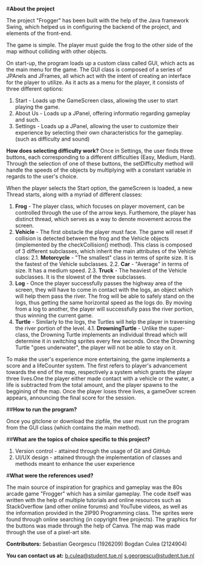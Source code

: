 #**About the project**

The project "Frogger" has been built with the help of the Java framework Swing, which helped us in configuring the backend of the project, and elements of the front-end.

The game is simple. The player must guide the frog to the other side of the map without colliding with other objects.

On start-up, the program loads up a custom class called GUI, which acts as the main menu for the game. The GUI class is composed of a series of JPAnels and JFrames, all which act with the intent of creating an interface for the player to utilize. As it acts as a menu for the player, it consists of three different options:

1. Start - Loads up the GameScreen class, allowing the user to start playing the game.
2. About Us - Loads up a JPanel, offering informatio regarding gameplay and such.
3. Settings - Loads up a JPanel, allowing the user to customize their experience by selecting their own characteristics for the gameplay. (such as difficulty and sound)

**How does selecting difficulty work?**
Once in  Settings, the user finds three buttons, each corresponding to a different difficulties (Easy, Medium, Hard). Through the selection of one of these buttons, the setDifficulty method will handle the speeds of the objects by multiplying with a constant variable in regards to the user's choice.

When the player selects the Start option, the gameScreen is loaded, a new Thread starts, along with a myriad of different classes:

1. **Frog** - The player class, which focuses on player movement, can be controlled through the use of the arrow keys. Furthemore, the player has distinct thread, which serves as a way to denote movement across the screen.
2. **Vehicle** - The first obstacle the player must face. The game will reset if collision is detected between the frog and the Vehicle objects (implemented by the checkCollision() method). This class is composed of 3 different subclasses, which inherit the main attributes of the Vehicle class:
   2.1. **Motorcycle** - "The smallest" class in terms of sprite size. It is the fastest of the Vehicle subclasses.
   2.2. **Car** - "Average" in terms of size. It has a medium speed.
   2.3. **Truck** - The heaviest of the Vehicle subclasses. It is the slowest of the three subclasses.
3. **Log** - Once the player successfully passes the highway area of the screen, they will have to come in contact with the logs, an object which will help them pass the river. The frog will be able to safely stand on the logs, thus getting the same horizontal speed as the logs do. By moving from a log to another, the player will successfully pass the river portion, thus winning the current game.
4. **Turtle** - Similarly to the logs, the Turtles will help the player in traversing the river portion of the level.
   4.1. **DrowningTurtle** - Unlike the super-class, the Drowning Turtle implements an individual thread which will determine it in switching sprites every few seconds. Once the Drowning Turtle "goes underwater", the player will not be able to stay on it.

To make the user's experience more entertaining, the game implements a score and a lifeCounter system. The first refers to player's advancement towards the end of the map, respectively a system which grants the player three lives.One the player either made contact with a vehicle or the water, a life is subtracted from the total amount, and the player spawns to the beggining of the map. Once the player loses three lives, a gameOver screen appears, announcing the final score for the session.

##**How to run the program?**

Once you gitclone or download the zipfile, the user must run the program from the GUI class (which contains the main method).

##**What are the topics of choice specific to this project?**

1. Version control - attained through the usage of Git and GitHub
2. UI/UX design - attained through the implementation of classes and methods meant to enhance the user experience

#**What were the references used?**

The main source of inspiration for graphics and gameplay was the 80s arcade game "Frogger" which has a similar gameplay.
The code itself was written with the help of multiple tutorials and online resources such as StackOverflow (and other online forums) and YouTube videos, as well as the information provided in the 2IP90 Programming class.
The sprites were found through online searching (in copyright free projects).
The graphics for the buttons was made through the help of Canva.
The map was made through the use of a pixel-art site.

**Contributors:**
Sebastian Georgescu (1926209)
Bogdan Culea (2124904)

**You can contact us at:**
b.culea@student.tue.nl
s.georgescu@student.tue.nl

